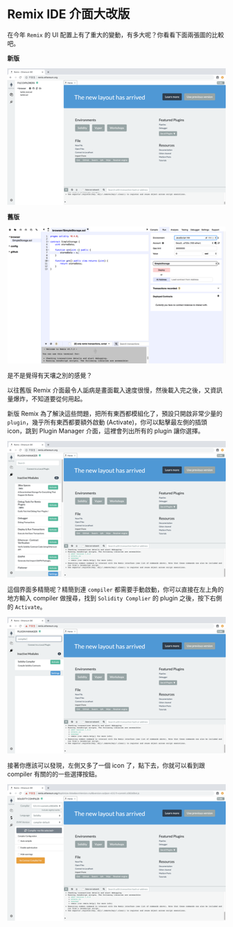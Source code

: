 # Remix IDE 介面大改版

在今年 `Remix` 的 UI 配置上有了重大的變動，有多大呢？你看看下面兩張圖的比較吧。

**新版**

![](https://raw.githubusercontent.com/alincode/blockchain-30days-2019/master/assets/remix-home.png)

**舊版**

![](https://raw.githubusercontent.com/alincode/30-days-smart-contract/master/assets/09/remix.png)

是不是覺得有天壤之別的感覺？

以往舊版 Remix 介面最令人詬病是畫面載入速度很慢，然後載入完之後，又資訊量爆炸，不知道要從何用起。

新版 Remix 為了解決這些問題，把所有東西都模組化了，預設只開啟非常少量的 `plugin`，幾乎所有東西都要額外啟動 (Activate)，你可以點擊最左側的插頭 icon，跳到 Plugin Manager 介面，這裡會列出所有的 plugin 讓你選擇。

![](https://raw.githubusercontent.com/alincode/blockchain-30days-2019/master/assets/remix-modules.png)

這個界面多精簡呢？精簡到連 `compiler` 都需要手動啟動，你可以直接在左上角的地方輸入 compiler 做搜尋，找到 `Solidity Complier` 的 plugin 之後，按下右側的 `Activate`。

![](https://raw.githubusercontent.com/alincode/blockchain-30days-2019/master/assets/remix-search.png)

接著你應該可以發現，左側又多了一個 icon 了，點下去，你就可以看到跟 compiler 有關的的一些選擇按鈕。

![](https://raw.githubusercontent.com/alincode/blockchain-30days-2019/master/assets/remix-compiler.png)
